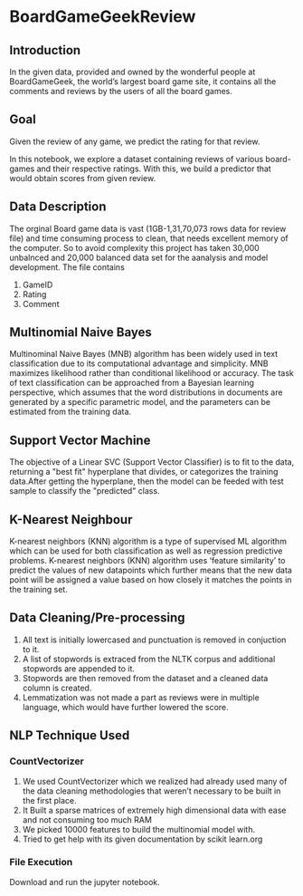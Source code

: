 # BoardGameGeekReview

## Introduction

In the given data, provided and owned by the wonderful people at BoardGameGeek, the world’s largest board game site, it contains all the comments and reviews by the users of all the board games.


## Goal

Given the review of any game, we predict the rating for that review.

In this notebook, we explore a dataset containing reviews of various board-games and their respective ratings.
With this, we build a predictor that would obtain scores from given review.

## Data Description

The orginal Board game data is vast (1GB-1,31,70,073 rows data for review file) and time consuming process to clean, that needs excellent memory of the computer. So to avoid complexity this project has taken 30,000 unbalnced and 20,000 balanced data set for the aanalysis and model development. The file contains
1. GameID
2. Rating
3. Comment

## Multinomial Naive Bayes

Multinominal Naive Bayes (MNB) algorithm has been widely used in text classification due to its computational advantage and simplicity. MNB maximizes likelihood rather than conditional likelihood or accuracy. The task of text classification can be approached from a Bayesian learning perspective, which assumes that the word distributions in documents are generated by a specific parametric model, and the parameters can be estimated from the training data.

## Support Vector Machine

The objective of a Linear SVC (Support Vector Classifier) is to fit to the data, returning a "best fit" hyperplane that divides, or categorizes the training data.After getting the hyperplane, then the model can be feeded with test sample to classify the "predicted" class.

## K-Nearest Neighbour

K-nearest neighbors (KNN) algorithm is a type of supervised ML algorithm which can be used for both classification as well as regression predictive problems. K-nearest neighbors (KNN) algorithm uses ‘feature similarity’ to predict the values of new datapoints which further means that the new data point will be assigned a value based on how closely it matches the points in the training set.

## Data Cleaning/Pre-processing

1. All text is initially lowercased and punctuation is removed in conjuction to it.
2. A list of stopwords is extraced from the NLTK corpus and additional stopwords are appended to it.
3. Stopwords are then removed from the dataset and a cleaned data column is created.
4. Lemmatization was not made a part as reviews were in multiple language, which would have further lowered the score.

## NLP Technique Used

### CountVectorizer

1. We used CountVectorizer which we realized had already used many of the data cleaning methodologies that weren’t necessary to be built in the first place.
2. It Built a sparse matrices of extremely high dimensional data with ease and not consuming too much RAM
3. We picked 10000 features to build the multinomial model with.
4. Tried to get help with its given documentation by scikit learn.org

### File Execution
Download and run the jupyter notebook.
